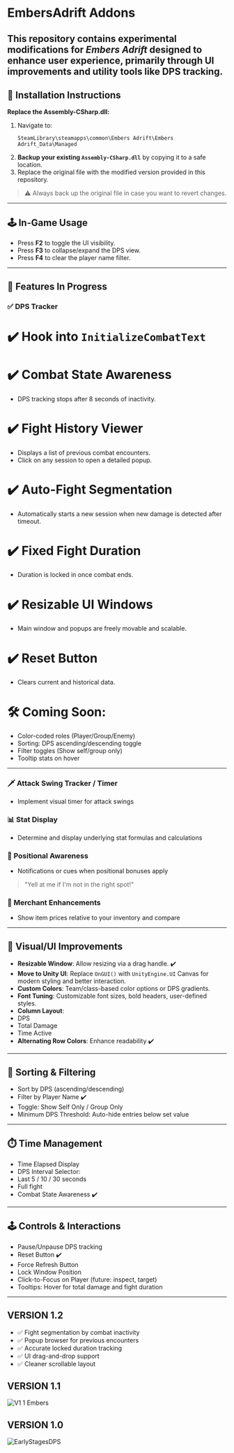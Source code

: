 # EmbersAdrift Addons
This repository contains experimental modifications for *Embers Adrift* designed to enhance user experience, primarily through UI improvements and utility tools like DPS tracking.
---
## 📂 Installation Instructions
**Replace the Assembly-CSharp.dll:**
1. Navigate to:
   ```
   SteamLibrary\steamapps\common\Embers Adrift\Embers Adrift_Data\Managed
   ```
2. **Backup your existing `Assembly-CSharp.dll`** by copying it to a safe location.  
3. Replace the original file with the modified version provided in this repository.

> ⚠️ Always back up the original file in case you want to revert changes.
---
## 🕹️ In-Game Usage

- Press **F2** to toggle the UI visibility.
- Press **F3** to collapse/expand the DPS view.
- Press **F4** to clear the player name filter.

---

## 🔧 Features In Progress

### ✅ DPS Tracker
# ✔️ **Hook into `InitializeCombatText`**
# ✔️ **Combat State Awareness**  
- DPS tracking stops after 8 seconds of inactivity.
# ✔️ **Fight History Viewer**  
- Displays a list of previous combat encounters.
- Click on any session to open a detailed popup.
# ✔️ **Auto-Fight Segmentation**  
- Automatically starts a new session when new damage is detected after timeout.
# ✔️ **Fixed Fight Duration**  
- Duration is locked in once combat ends.
# ✔️ **Resizable UI Windows**  
- Main window and popups are freely movable and scalable.
# ✔️ **Reset Button**  
- Clears current and historical data.

# 🛠️ Coming Soon:
- Color-coded roles (Player/Group/Enemy)
- Sorting: DPS ascending/descending toggle
- Filter toggles (Show self/group only)
- Tooltip stats on hover

---

### 🗡️ Attack Swing Tracker / Timer
- Implement visual timer for attack swings

### 📊 Stat Display
- Determine and display underlying stat formulas and calculations

### 🔄 Positional Awareness
- Notifications or cues when positional bonuses apply  
> "Yell at me if I'm not in the right spot!"

### 🛒 Merchant Enhancements
- Show item prices relative to your inventory and compare

---

## 🎨 Visual/UI Improvements

- **Resizable Window**: Allow resizing via a drag handle. ✔️
- **Move to Unity UI**: Replace `OnGUI()` with `UnityEngine.UI` Canvas for modern styling and better interaction.
- **Custom Colors**: Team/class-based color options or DPS gradients.
- **Font Tuning**: Customizable font sizes, bold headers, user-defined styles.
- **Column Layout**:
- DPS  
- Total Damage  
- Time Active  
- **Alternating Row Colors**: Enhance readability ✔️

---

## 🔢 Sorting & Filtering

- Sort by DPS (ascending/descending)
- Filter by Player Name ✔️
- Toggle: Show Self Only / Group Only
- Minimum DPS Threshold: Auto-hide entries below set value

---

## ⏱️ Time Management

- Time Elapsed Display
- DPS Interval Selector:
- Last 5 / 10 / 30 seconds
- Full fight
- Combat State Awareness ✔️

---

## 🕹️ Controls & Interactions

- Pause/Unpause DPS tracking
- Reset Button ✔️
- Force Refresh Button
- Lock Window Position
- Click-to-Focus on Player (future: inspect, target)
- Tooltips: Hover for total damage and fight duration

---

## VERSION 1.2

- ✅ Fight segmentation by combat inactivity
- ✅ Popup browser for previous encounters
- ✅ Accurate locked duration tracking
- ✅ UI drag-and-drop support
- ✅ Cleaner scrollable layout


## VERSION 1.1
![V1 1 Embers](https://github.com/user-attachments/assets/bd574788-5746-40d4-90c4-145d5307f23e)

## VERSION 1.0
![EarlyStagesDPS](https://github.com/user-attachments/assets/3a5b2534-0929-4d4d-a6de-efbcbf65031d)



##
